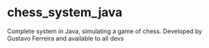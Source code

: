# chess_system_java
Complete system in Java, simulating a game of chess. Developed by Gustavo Ferreira and available to all devs
